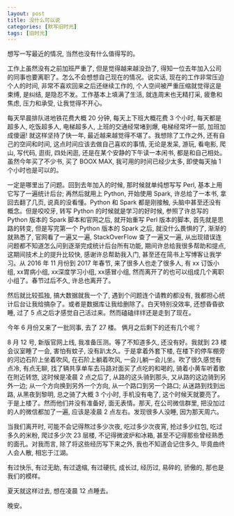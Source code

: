 ```yaml
---
layout: post
title: 没什么可以说
categories: [默写旧时光]
tags: [旧时光]
---
```


想写一写最近的情况, 当然也没有什么值得写的。

工作上虽然没有之前加班严重了, 但是觉得越来越没劲了, 得知一位去年加入公司的同事也要离职了。怎么不会想想自己现在的情况。说实话, 现在的工作非常压迫个人的时间, 非常不喜欢回来之后还继续工作的, 个人空间被严重压缩就觉得这是束缚, 是纠结, 是隐忍不发。工作基本上填满了生活, 就连周末也无精打采, 疲惫和焦虑, 压力和承受, 让我觉得不开心。

每天早晨排队进地铁花费大概 20 分钟, 每天上下班大概花费 3 个小时, 每天都是超多人, 吃饭超多人, 电梯超多人, 上班的交通经常堵到爆, 电梯经常坏一部, 加班加成傻逼! 就这样坚持了快一年, 最近越来越觉得不堪了。我想除了工作之外, 还有自己的空间和时间, 这点时间应该去做自己喜欢的事情, 无论是发呆, 游玩, 看电影, 爬山, 写代码, 逛街, 四处闲逛, 还是在某个安静的下午读一本闲书, 都是和自己相处。虽然今年买了不少书, 买了 BOOX MAX, 我可用的时间已经少太多, 即使每天抽 1 个小时也是可以的。

一定是哪里出了问题。回到去年加入的时候, 那时候就单纯想写写 Perl, 基本上用它写了一遍统计后台; 再然后就用上 Python, 开始使用 Spark, 许总给了一本书, 拿回去翻了几页, 说真的没看懂。Python 和 Spark 都是刚接触, 头脑中甚至还没有概念。但是咬咬牙, 转写 Python 的时候就是学习的好时候, 参照了许总写的 Python 版本的 Spark 脚本和官网之后, 就开始重写 Perl 版本的脚本, 首先就是思路的转变, 但是写完第一个 Python 版本的 Spark 之后, 就没什么畏惧的了, 渐渐的就熟悉了, 官网看了一遍又一遍, StackOverFlow 查了一遍又一遍, 从出现错误连问题都不知道怎么问到逐渐完成统计后台所有功能, 期间许总给我很多帮助和提点, 这期间技术上的提升比较快, 感谢许总帮助我入门, 甚至还在简书上写博客让我学习。从 2016 年 11 月份到 2017 年春节, 来了很多人也走了很多人, 有 xx 订饭小组, xx胃病小组, xx深度学习小组, xx感冒小组, 然而离开了的也可以组成几个离职小组了。春节过后不久, 许总也离开了。

然后就比较孤独, 搞大数据就我一个了, 遇到个问题连个请教的都没有, 我都担心统计后台让我给搞杂了。或者是数据库让我给删除了。白天特别没效率, 还想昏昏欲睡, 过了 5 点之后才感觉自己活过来。然而磕磕绊绊还是走到了现在。

今年 6 月份又来了一批同事, 去了 27 楼。 俩月之后剩下的还有几个呢？

8 月 12 号, 新版官网上线, 我准备压测。等了不知道多久, 还没有好。我就到 23 楼会议室睡了一会, 害怕有蚊子, 没有趴太久。于是拿着外套下楼, 在楼下的停车棚旁的河边石阶上坐着吹风, 在石阶上躺着吹风, 一会儿躺一会儿坐。吹了很久感觉有点冷, 有点无聊, 找了辆共享单车去马路对面买了点吃的和喝的, 骑着小黄车听着歌在附近转悠, 这时候是凌晨 2 点之后了, 从路的这头骑到那头, 又从路的这边骑到另外一边; 从一个方向换到另外一个方向, 从一个路口到另一个路口; 从迷路到找到出路, 从黑夜到黎明, 总之骑了大概 3 个小时, 手机没有电了, 这个时候天就要亮了。于是上楼了。然而他们并没有准备好, 面无表情。那天, 在公司微信群里, 把没加过的人的微信都加了一遍, 应该是凌晨 2 点左右。发现很多人没睡, 因为那天周六。

当我们离开时, 可能不会记得熬过多少次夜, 吃过多少次夜宵, 抢过多少红包, 吃过多久的米粉, 爬过多少次 23 层楼, 不记得微波炉和冰箱, 甚至不记得那些曾经熟悉的面孔。对我而言, 除了将这些经历写下来之外, 我也不知道会记住多久, 毕竟曲终人会人散, 相忘于江湖。

有过快乐, 有过无助, 有过退缩, 有过硬抗, 成长过, 经历过, 易碎的, 骄傲的, 那也是我们的模样。

夏天就这样过去, 想在凌晨 12 点睡去。

晚安。
